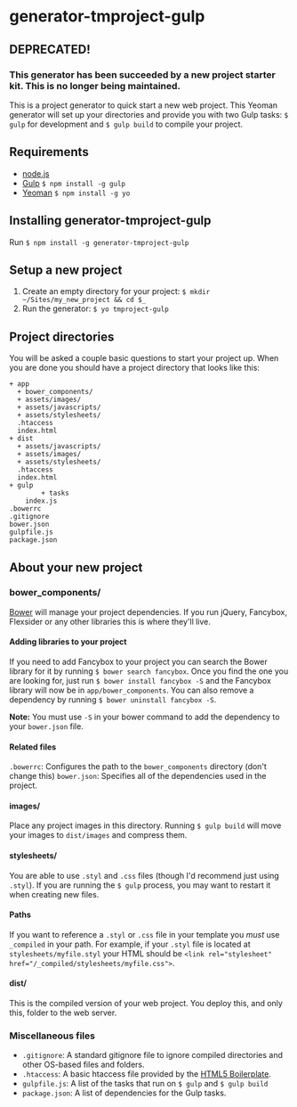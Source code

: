 generator-tmproject-gulp
===================

## DEPRECATED!
### This generator has been succeeded by a new project starter kit. This is no longer being maintained.

This is a project generator to quick start a new web project. This Yeoman generator will set up your directories and provide you with two Gulp tasks: `$ gulp` for development and `$ gulp build` to compile your project.

## Requirements
* [node.js](http://nodejs.org/)
* [Gulp](http://gulpjs.com/) `$ npm install -g gulp`
* [Yeoman](http://yeoman.io/) `$ npm install -g yo`

## Installing generator-tmproject-gulp
Run `$ npm install -g generator-tmproject-gulp`

## Setup a new project
1. Create an empty directory for your project: `$ mkdir ~/Sites/my_new_project && cd $_`
2. Run the generator: `$ yo tmproject-gulp`

## Project directories
You will be asked a couple basic questions to start your project up. When you are done you should have a project directory that looks like this:

```
+ app
  + bower_components/
  + assets/images/
  + assets/javascripts/
  + assets/stylesheets/
  .htaccess
  index.html
+ dist
  + assets/javascripts/
  + assets/images/
  + assets/stylesheets/
  .htaccess
  index.html
+ gulp
		+ tasks
	index.js
.bowerrc
.gitignore
bower.json
gulpfile.js
package.json
```

## About your new project
### bower_components/
[Bower](http://bower.io) will manage your project dependencies. If you run jQuery, Fancybox, Flexsider or any other libraries this is where they'll live.

#### Adding libraries to your project
If you need to add Fancybox to your project you can search the Bower library for it by running `$ bower search fancybox`. Once you find the one you are looking for, just run `$ bower install fancybox -S` and the Fancybox library will now be in `app/bower_components`. You can also remove a dependency by running `$ bower uninstall fancybox -S`.

**Note:** You must use `-S` in your bower command to add the dependency to your `bower.json` file.

#### Related files
`.bowerrc`: Configures the path to the `bower_components` directory (don't change this)
`bower.json`: Specifies all of the dependencies used in the project.

#### images/
Place any project images in this directory. Running `$ gulp build` will move your images to `dist/images` and compress them.

#### stylesheets/
You are able to use `.styl` and `.css` files (though I'd recommend just using `.styl`). If you are running the `$ gulp` process, you may want to restart it when creating new files.

#### Paths
If you want to reference a `.styl` or `.css` file in your template you *must* use `_compiled` in your path. For example, if your `.styl` file is located at `stylesheets/myfile.styl` your HTML should be `<link rel="stylesheet" href="/_compiled/stylesheets/myfile.css">`.

#### dist/
This is the compiled version of your web project. You deploy this, and only this, folder to the web server.

### Miscellaneous files
- `.gitignore`: A standard gitignore file to ignore compiled directories and other OS-based files and folders.
- `.htaccess`: A basic htaccess file provided by the [HTML5 Boilerplate](https://github.com/h5bp/html5-boilerplate/blob/master/.htaccess).
- `gulpfile.js`: A list of the tasks that run on `$ gulp` and `$ gulp build`
- `package.json`: A list of dependencies for the Gulp tasks.
